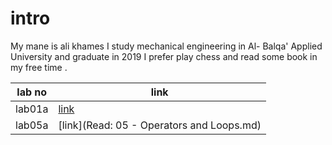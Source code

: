 

# intro

My mane is ali khames I study mechanical engineering in Al- Balqa' Applied University and graduate in 2019 I prefer play chess and read some book in my free time .

lab no | link
-----|-----
lab01a | [link](lab01a.md)
lab05a | [link](Read: 05 - Operators and Loops.md)

